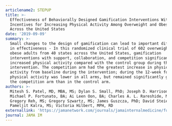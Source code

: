 ```yaml
---
articlename2: STEPUP
title: >-
  Effectiveness of Behaviorally Designed Gamification Interventions With Social
  Incentives for Increasing Physical Activity Among Overweight and Obese Adults
  Across the United States
date: '2019-09-09'
summary: >-
  Small changes to the design of gamification can lead to important differences
  in effectiveness - In this randomized clinical trial of 602 overweight and
  obese adults from 40 states across the United States, gamification
  interventions with support, collaboration, and competition significantly
  increased physical activity compared with the control group during the 24-week
  intervention. The competition arm had the greatest increase in physical
  activity from baseline during the intervention; during the 12-week follow-up,
  physical activity was lower in all arms, but remained significantly greater in
  the competition arm than in the control arm.
authors: >-
  Mitesh S. Patel, MD, MBA, MS; Dylan S. Small, PhD; Joseph D. Harrison, BS;
  Michael P. Fortunato, BA; Ai Leen Oon, BA; Charles A. L. Rareshide, MS;
  Gregory Reh, MS; Gregory Szwartz, MS; James Guszcza, PhD; David Steier, PhD;
  Pameljit Kalra, MS; Victoria Hilbert, MPH, RD
externallink: 'https://jamanetwork.com/journals/jamainternalmedicine/fullarticle/2749761'
journal: JAMA IM
---
```


